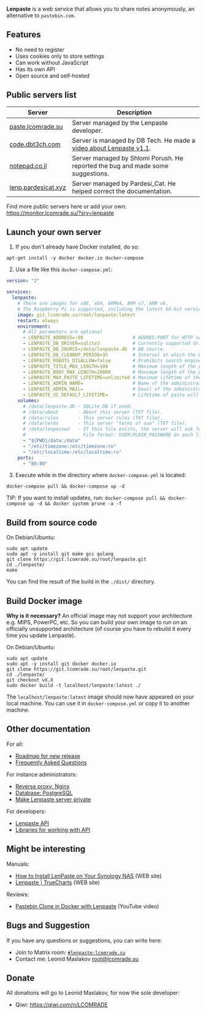 **Lenpaste** is a web service that allows you to share notes anonymously, an alternative to `pastebin.com`.


## Features
- No need to register
- Uses cookies only to store settings
- Can work without JavaScript
- Has its own API
- Open source and self-hosted



## Public servers list
| Server                                             | Description                                                                                                       |
| ---------------------------------------------------| ----------------------------------------------------------------------------------------------------------------- |
| [paste.lcomrade.su](https://paste.lcomrade.su)     | Server managed by the Lenpaste developer.                                                                         |
| [code.dbt3ch.com](https://code.dbt3ch.com)         | Server is managed by DB Tech. He made a [video about Lenpaste v1.1](https://www.youtube.com/watch?v=YxcHxsZHh9A). |
| [notepad.co.il](https://notepad.co.il)             | Server managed by Shlomi Porush. He reported the bug and made some suggestions.                                   |
| [lenp.pardesicat.xyz](https://lenp.pardesicat.xyz) | Server managed by Pardesi_Cat. He helped correct the documentation.                                               |

Find more public servers here or add your own: https://monitor.lcomrade.su/?srv=lenpaste



## Launch your own server
1. If you don't already have Docker installed, do so:
```
apt-get install -y docker docker.io docker-compose
```

2. Use a file like this `docker-compose.yml`:
```yaml
version: "2"

services:
  lenpaste:
	# There are images for x86, x64, ARM64, ARM v7, ARM v6.
	# The Raspberry Pi is supported, including the latest 64-bit versions.
    image: git.lcomrade.su/root/lenpaste:latest
    restart: always
    environment:
      # All parameters are optional
      - LENPASTE_ADDRESS=:80                  # ADDRES:PORT for HTTP server.
      - LENPASTE_DB_DRIVER=sqlite3            # Currently supported drivers: 'sqlite3' and 'postgres'.
      - LENPASTE_DB_SOURCE=/data/lenpaste.db  # DB source.
      - LENPASTE_DB_CLEANUP_PERIOD=3h         # Interval at which the DB is cleared of expired but not yet deleted pastes.
      - LENPASTE_ROBOTS_DISALLOW=false        # Prohibits search engine crawlers from indexing site using robots.txt file.
      - LENPASTE_TITLE_MAX_LENGTH=100         # Maximum length of the paste title. If 0 disable title, if -1 disable length limit.
      - LENPASTE_BODY_MAX_LENGTH=20000        # Maximum length of the paste body. If -1 disable length limit. Can't be -1.
      - LENPASTE_MAX_PASTE_LIFETIME=unlimited # Maximum lifetime of the paste. Examples: 10m, 1h 30m, 12h, 7w, 30d, 365d.
      - LENPASTE_ADMIN_NAME=                  # Name of the administrator of this server.
      - LENPASTE_ADMIN_MAIL=                  # Email of the administrator of this server.
      - LENPASTE_UI_DEFAULT_LIFETIME=         # Lifetime of paste will be set by default in WEB interface. Examples: 10min, 1h, 1d, 2w, 6mon, 1y.
    volumes:
      # /data/lenpaste.db - SQLite DB if used.
      # /data/about       - About this server (TXT file).
      # /data/rules       - This server rules (TXT file).
      # /data/terms       - This server "terms of use" (TXT file).
      # /data/lenpasswd   - If this file exists, the server will ask for auth to create new pastes.
      #                     File format: USER:PLAIN_PASSWORD on each line.
      - "${PWD}/data:/data"
      - "/etc/timezone:/etc/timezone:ro"
      - "/etc/localtime:/etc/localtime:ro"
    ports:
      - "80:80"
```

3. Execute while in the directory where `docker-compose.yml` is located:
```
docker-compose pull && docker-compose up -d
```

TIP: If you want to install updates, run: `docker-compose pull && docker-compose up -d && docker system prune -a -f`



## Build from source code
On Debian/Ubuntu:
```
sudo apt update
sudo apt -y install git make gcc golang
git clone https://git.lcomrade.su/root/lenpaste.git
cd ./lenpaste/
make
```

You can find the result of the build in the `./dist/` directory.



## Build Docker image
**Why is it necessary?**
An official image may not support your architecture e.g. MIPS, PowerPC, etc.
So you can build your own image to run on an officially unsupported architecture
(of course you have to rebuild it every time you update Lenpaste).

On Debian/Ubuntu:
```
sudo apt update
sudo apt -y install git docker docker.io
git clone https://git.lcomrade.su/root/lenpaste.git
cd ./lenpaste/
git checkout vX.X
sudo docker build -t localhost/lenpaste:latest ./
```

The `localhost/lenpaste:latest` image should now have appeared on your local machine.
You can use it in `docker-compose.yml` or copy it to another machine.



## Other documentation
For all:
- [Roadmap for new release](ROADMAP.md)
- [Frequently Asked Questions](FAQ.md)

For instance administrators:
- [Reverse proxy: Nginx](docs/reverse_proxy_nginx.md)
- [Database: PostgreSQL](docs/db_postgresql.md)
- [Make Lenpaste server private](docs/private_server.md)

For developers:
- [Lenpaste API](https://paste.lcomrade.su/docs/apiv1)
- [Libraries for working with API](https://paste.lcomrade.su/docs/api_libs)



## Might be interesting
Manuals:
- [How to Install LenPaste on Your Synology NAS](https://mariushosting.com/how-to-install-lenpaste-on-your-synology-nas/) (WEB site)
- [Lenpaste | TrueCharts](https://truecharts.org/docs/charts/incubator/lenpaste/) (WEB site)

Reviews:
- [Pastebin Clone in Docker with Lenpaste](https://www.youtube.com/watch?v=YxcHxsZHh9A) (YouTube video)



## Bugs and Suggestion
If you have any questions or suggestions, you can write here:
- Join to Matrix room: [`#lenpaste:lcomrade.su`](https://matrix.to/#/#lenpaste:lcomrade.su)
- Contact me: Leonid Maslakov <root@lcomrade.su>



## Donate
All donations will go to Leonid Maslakov, for now the sole developer:
- Qiwi: https://qiwi.com/n/LCOMRADE
